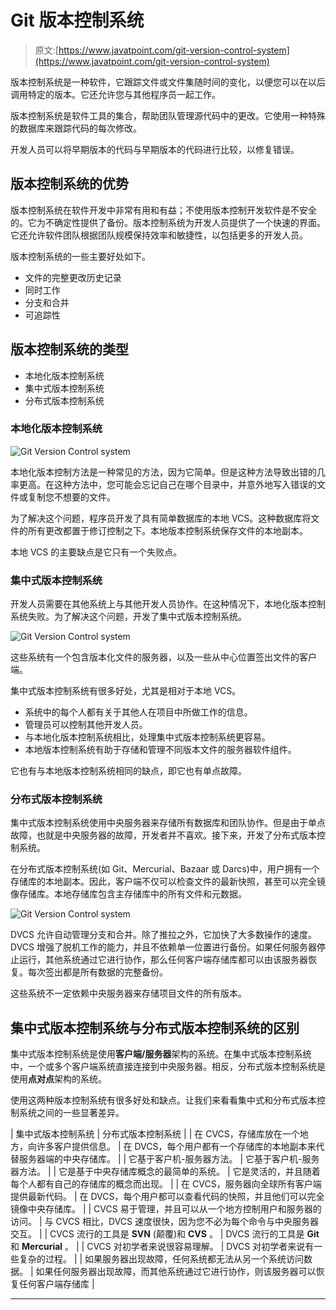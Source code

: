 # Git 版本控制系统

> 原文:[https://www.javatpoint.com/git-version-control-system](https://www.javatpoint.com/git-version-control-system)

版本控制系统是一种软件，它跟踪文件或文件集随时间的变化，以便您可以在以后调用特定的版本。它还允许您与其他程序员一起工作。

版本控制系统是软件工具的集合，帮助团队管理源代码中的更改。它使用一种特殊的数据库来跟踪代码的每次修改。

开发人员可以将早期版本的代码与早期版本的代码进行比较，以修复错误。

## 版本控制系统的优势

版本控制系统在软件开发中非常有用和有益；不使用版本控制开发软件是不安全的。它为不确定性提供了备份。版本控制系统为开发人员提供了一个快速的界面。它还允许软件团队根据团队规模保持效率和敏捷性，以包括更多的开发人员。

版本控制系统的一些主要好处如下。

*   文件的完整更改历史记录
*   同时工作
*   分支和合并
*   可追踪性

## 版本控制系统的类型

*   本地化版本控制系统
*   集中式版本控制系统
*   分布式版本控制系统

### 本地化版本控制系统

![Git Version Control system](../Images/7c2a5ab9e06da2689f384d77b38f8d5b.png)

本地化版本控制方法是一种常见的方法，因为它简单。但是这种方法导致出错的几率更高。在这种方法中，您可能会忘记自己在哪个目录中，并意外地写入错误的文件或复制您不想要的文件。

为了解决这个问题，程序员开发了具有简单数据库的本地 VCS。这种数据库将文件的所有更改都置于修订控制之下。本地版本控制系统保存文件的本地副本。

本地 VCS 的主要缺点是它只有一个失败点。

### 集中式版本控制系统

开发人员需要在其他系统上与其他开发人员协作。在这种情况下，本地化版本控制系统失败。为了解决这个问题，开发了集中式版本控制系统。

![Git Version Control system](../Images/54117ea2d26b2c3f8ec4f7a341fea166.png)

这些系统有一个包含版本化文件的服务器，以及一些从中心位置签出文件的客户端。

集中式版本控制系统有很多好处，尤其是相对于本地 VCS。

*   系统中的每个人都有关于其他人在项目中所做工作的信息。
*   管理员可以控制其他开发人员。
*   与本地化版本控制系统相比，处理集中式版本控制系统更容易。
*   本地版本控制系统有助于存储和管理不同版本文件的服务器软件组件。

它也有与本地版本控制系统相同的缺点，即它也有单点故障。

### 分布式版本控制系统

集中式版本控制系统使用中央服务器来存储所有数据库和团队协作。但是由于单点故障，也就是中央服务器的故障，开发者并不喜欢。接下来，开发了分布式版本控制系统。

在分布式版本控制系统(如 Git、Mercurial、Bazaar 或 Darcs)中，用户拥有一个存储库的本地副本。因此，客户端不仅可以检查文件的最新快照，甚至可以完全镜像存储库。本地存储库包含主存储库中的所有文件和元数据。

![Git Version Control system](../Images/314f39008eb13aae4b535f6080a7d89b.png)

DVCS 允许自动管理分支和合并。除了推拉之外，它加快了大多数操作的速度。DVCS 增强了脱机工作的能力，并且不依赖单一位置进行备份。如果任何服务器停止运行，其他系统通过它进行协作，那么任何客户端存储库都可以由该服务器恢复。每次签出都是所有数据的完整备份。

这些系统不一定依赖中央服务器来存储项目文件的所有版本。

## 集中式版本控制系统与分布式版本控制系统的区别

集中式版本控制系统是使用**客户端/服务器**架构的系统。在集中式版本控制系统中，一个或多个客户端系统直接连接到中央服务器。相反，分布式版本控制系统是使用**点对点**架构的系统。

使用这两种版本控制系统有很多好处和缺点。让我们来看看集中式和分布式版本控制系统之间的一些显著差异。

| 集中式版本控制系统 | 分布式版本控制系统 |
| 在 CVCS，存储库放在一个地方，向许多客户提供信息。 | 在 DVCS，每个用户都有一个存储库的本地副本来代替服务器端的中央存储库。 |
| 它基于客户机-服务器方法。 | 它基于客户机-服务器方法。 |
| 它是基于中央存储库概念的最简单的系统。 | 它是灵活的，并且随着每个人都有自己的存储库的概念而出现。 |
| 在 CVCS，服务器向全球所有客户端提供最新代码。 | 在 DVCS，每个用户都可以查看代码的快照，并且他们可以完全镜像中央存储库。 |
| CVCS 易于管理，并且可以从一个地方控制用户和服务器的访问。 | 与 CVCS 相比，DVCS 速度很快，因为您不必为每个命令与中央服务器交互。 |
| CVCS 流行的工具是 **SVN** (颠覆)和 **CVS** 。 | DVCS 流行的工具是 **Git** 和 **Mercurial** 。 |
| CVCS 对初学者来说很容易理解。 | DVCS 对初学者来说有一些复杂的过程。 |
| 如果服务器出现故障，任何系统都无法从另一个系统访问数据。 | 如果任何服务器出现故障，而其他系统通过它进行协作，则该服务器可以恢复任何客户端存储库 |

* * *